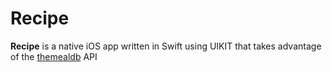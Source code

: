 # Recipe
**Recipe** is a native iOS app written in Swift using UIKIT that takes advantage of the [themealdb](https://www.themealdb.com/api.php) API

